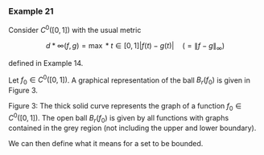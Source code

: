 ### Example 21

Consider $C^0([0,1])$ with the usual metric

$$ d*\infty (f,g) = \max *{t \in [0,1]} |f(t) - g(t)| \quad (=\|f-g\|_\infty ) $$

defined in Example 14.

Let $f_0 \in C^0([0,1])$. A graphical representation of the ball $B_r(f_0)$ is given in Figure 3.

Figure 3: The thick solid curve represents the graph of a function $f_0 \in C^0([0,1])$. The open ball $B_r(f_0)$ is given by all functions with graphs contained in the grey region (not including the upper and lower boundary).

We can then define what it means for a set to be bounded.